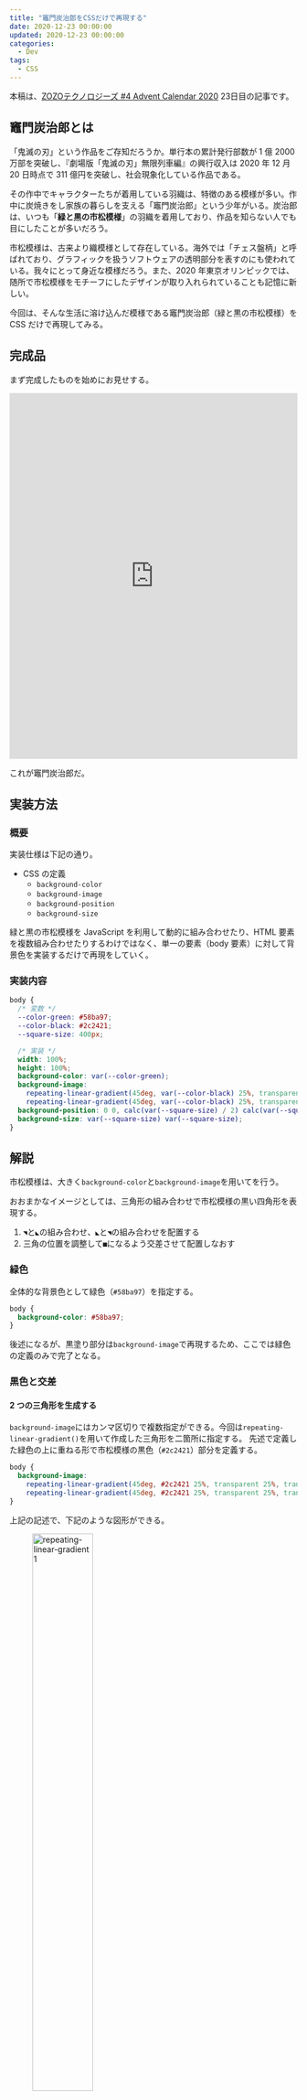```yaml
---
title: "竈門炭治郎をCSSだけで再現する"
date: 2020-12-23 00:00:00
updated: 2020-12-23 00:00:00
categories:
  - Dev
tags:
  - CSS
---
```


<div class="c-alert">
本稿は、<a href="https://qiita.com/advent-calendar/2020/zozo_tech4">ZOZOテクノロジーズ #4 Advent Calendar 2020</a> 23日目の記事です。
</div>

<!--more-->

## 竈門炭治郎とは

「鬼滅の刃」という作品をご存知だろうか。単行本の累計発行部数が 1 億 2000 万部を突破し、『劇場版「鬼滅の刃」無限列車編』の興行収入は 2020 年 12 月 20 日時点で 311 億円を突破し、社会現象化している作品である。

その作中でキャラクターたちが着用している羽織は、特徴のある模様が多い。作中に炭焼きをし家族の暮らしを支える「竈門炭治郎」という少年がいる。炭治郎は、いつも「**緑と黒の市松模様**」の羽織を着用しており、作品を知らない人でも目にしたことが多いだろう。

市松模様は、古来より織模様として存在している。海外では「チェス盤柄」と呼ばれており、グラフィックを扱うソフトウェアの透明部分を表すのにも使われている。我々にとって身近な模様だろう。また、2020 年東京オリンピックでは、随所で市松模様をモチーフにしたデザインが取り入れられていることも記憶に新しい。

今回は、そんな生活に溶け込んだ模様である竈門炭治郎（緑と黒の市松模様）を CSS だけで再現してみる。

## 完成品

まず完成したものを始めにお見せする。

<iframe height="640" style="width: 100%;" scrolling="no" title="Tanjiro Kamado" src="https://codepen.io/hiro0218/embed/JjKWEjG?height=640&theme-id=light&default-tab=result" frameborder="no" loading="lazy" allowtransparency="true" allowfullscreen="true">
  See the Pen <a href='https://codepen.io/hiro0218/pen/JjKWEjG'>Tanjiro Kamado</a> by hiro
  (<a href='https://codepen.io/hiro0218'>@hiro0218</a>) on <a href='https://codepen.io'>CodePen</a>.
</iframe>

これが竈門炭治郎だ。

## 実装方法

### 概要

実装仕様は下記の通り。

- CSS の定義
  - `background-color`
  - `background-image`
  - `background-position`
  - `background-size`

緑と黒の市松模様を JavaScript を利用して動的に組み合わせたり、HTML 要素を複数組み合わせたりするわけではなく、単一の要素（body 要素）に対して背景色を実装するだけで再現をしていく。

### 実装内容

<!-- prettier-ignore -->
```css
body {
  /* 変数 */
  --color-green: #58ba97;
  --color-black: #2c2421;
  --square-size: 400px;

  /* 実装 */
  width: 100%;
  height: 100%;
  background-color: var(--color-green);
  background-image: 
    repeating-linear-gradient(45deg, var(--color-black) 25%, transparent 25%, transparent 75%, var(--color-black) 75%, var(--color-black)),
    repeating-linear-gradient(45deg, var(--color-black) 25%, transparent 25%, transparent 75%, var(--color-black) 75%, var(--color-black));
  background-position: 0 0, calc(var(--square-size) / 2) calc(var(--square-size) / 2);
  background-size: var(--square-size) var(--square-size);
}
```

## 解説

市松模様は、大きく`background-color`と`background-image`を用いてを行う。

おおまかなイメージとしては、三角形の組み合わせで市松模様の黒い四角形を表現する。

1. `◥`と`◣`の組み合わせ、`◣`と`◥`の組み合わせを配置する
1. 三角の位置を調整して`■`になるよう交差させて配置しなおす

### 緑色

全体的な背景色として緑色（`#58ba97`）を指定する。

```css
body {
  background-color: #58ba97;
}
```

後述になるが、黒塗り部分は`background-image`で再現するため、ここでは緑色の定義のみで完了となる。

### 黒色と交差

#### 2 つの三角形を生成する

`background-image`にはカンマ区切りで複数指定ができる。今回は`repeating-linear-gradient()`を用いて作成した三角形を二箇所に指定する。
先述で定義した緑色の上に重ねる形で市松模様の黒色（`#2c2421`）部分を定義する。

<!-- prettier-ignore -->
```css
body {
  background-image:
    repeating-linear-gradient(45deg, #2c2421 25%, transparent 25%, transparent 75%, #2c2421 75%, #2c2421),
    repeating-linear-gradient(45deg, #2c2421 25%, transparent 25%, transparent 75%, #2c2421 75%, #2c2421);
}
```

上記の記述で、下記のような図形ができる。

<figure>
  <img src="https://user-images.githubusercontent.com/3617124/102741394-9097fd00-4395-11eb-9f56-158ab4dee845.png" alt="repeating-linear-gradient 1" width="50%" />
  <figcaption><code>repeating-linear-gradient()</code>で作成した三角形</figcaption>
</figure>

#### 交差するように配置する

1. `background-size`で背景画像の幅・高さ（400px）を指定する。  
   `background-repeat`は初期値が`repeat`なので繰り返される
1. `background-position`で 2 つの三角形が交差するように配置をずらして（0 0, 200px 200px）四角形を作成する。  
   `background-size`が 400px なので、その半分の 200px 位置へ配置する

```css
body {
  background-position: 0 0, 200px 200px;
  background-size: 400px 400px;
}
```

| パターン（1）                                                                                                                                                    | パターン（2）                                                                                                                                                    | 合成後（1）+（2）                                                                                                                                      |
| ---------------------------------------------------------------------------------------------------------------------------------------------------------------- | ---------------------------------------------------------------------------------------------------------------------------------------------------------------- | ------------------------------------------------------------------------------------------------------------------------------------------------------ |
| <img src="https://user-images.githubusercontent.com/3617124/102741394-9097fd00-4395-11eb-9f56-158ab4dee845.png" alt="repeating-linear-gradient 1" width="50%" /> | <img src="https://user-images.githubusercontent.com/3617124/102741386-8d9d0c80-4395-11eb-8456-31cb9a9fb389.png" alt="repeating-linear-gradient 2" width="50%" /> | <img src="https://user-images.githubusercontent.com/3617124/102742062-57608c80-4397-11eb-9d1b-ad577078f4cf.png" alt="checkered pattern" width="50%" /> |

上記のように作成した図形を背景に配置して緑と黒の市松模様する。

## まとめ

CSS を極めれば様々なことができるようになる。

何でもできるわけではないが、昨日の自分より確実に強い自分になれる。

---

## 参考

- [市松模様 - Google 検索](https://www.google.com/search?q=%E5%B8%82%E6%9D%BE%E6%A8%A1%E6%A7%98)
- https://developer.mozilla.org/ja/docs/Web/CSS/background-color
- https://developer.mozilla.org/ja/docs/Web/CSS/background-image
- https://developer.mozilla.org/ja/docs/Web/CSS/background-size
- https://developer.mozilla.org/ja/docs/Web/CSS/background-position
- https://developer.mozilla.org/ja/docs/Web/CSS/repeating-linear-gradient()
